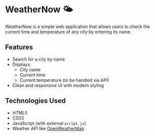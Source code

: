 # WeatherNow 🌤️

WeatherNow is a simple web application that allows users to check the current time and temperature of any city by entering its name.

## Features

- Search for a city by name
- Displays:
  - City name
  - Current time
  - Current temperature (to be handled via API)
- Clean and responsive UI with modern styling

## Technologies Used

- HTML5
- CSS3
- JavaScript (with external `script.js`)
- Weather API like [OpenWeatherMap](https://openweathermap.org/api)



